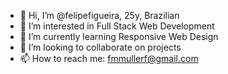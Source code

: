 - 👋 Hi, I’m @felipefigueira, 25y, Brazilian
- 👀 I’m interested in Full Stack Web Development 
- 🌱 I’m currently learning Responsive Web Design
- 💞️ I’m looking to collaborate on projects
- 📫 How to reach me: fmmullerf@gmail.com

<!---
felipefigueira/felipefigueira is a ✨ special ✨ repository because its `README.md` (this file) appears on your GitHub profile.
You can click the Preview link to take a look at your changes.
--->
